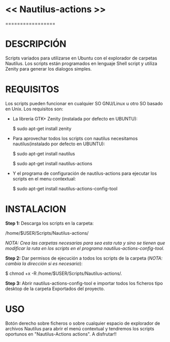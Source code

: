 # << Nautilus-actions >>
=================


DESCRIPCIÓN
====================================================================
Scripts variados para utilizarse en Ubuntu con el explorador de carpetas Nautilus.
Los scripts están programados en lenguaje Shell script y utiliza Zenity para generar los dialogos simples.




REQUISITOS
====================================================================
Los scripts pueden funcionar en cualquier SO GNU/Linux u otro SO basado en Unix.
Los requisitos son:
- La librería GTK+ Zenity (instalada por defecto en UBUNTU):
  
  $ sudo apt-get install zenity
- Para aprovechar todos los scripts con nautilus necesitamos nautilus(instalado por defecto en UBUNTU):
  
  $ sudo apt-get install nautilus
  
  $ sudo apt-get install nautilus-actions
- Y el programa de configuración de nautilus-actions para ejecutar los scripts en el menu contextual:
  
  $ sudo apt-get install nautilus-actions-config-tool


INSTALACION
====================================================================

<b>Step 1:</b>
Descarga los scripts en la carpeta: 

/home/$USER/Scripts/Nautilus-actions/

<i>NOTA: Crea las carpetas necesarias para sea esta ruta y sino se tienen que modificar la ruta en los scripts 
en el programa nautilus-actions-config-tool.</i>

<b>Step 2:</b>
Dar permisos de ejecución a todos los scripts de la carpeta (<i>NOTA: cambia la dirección si es necesario</i>):
  
  $ chmod +x -R /home/$USER/Scripts/Nautilus-actions/.


<b>Step 3:</b>
Abrir nautilus-actions-config-tool
e importar todos los ficheros tipo desktop de la carpeta Exportados del proyecto.



USO
====================================================================
Botón derecho sobre ficheros o sobre cualquier espacio de explorador de archivos Nautilus para abrir el menú contextual
y tendremos los scripts oportunos en "Nautilus-Actions actions". A disfrutar!!




